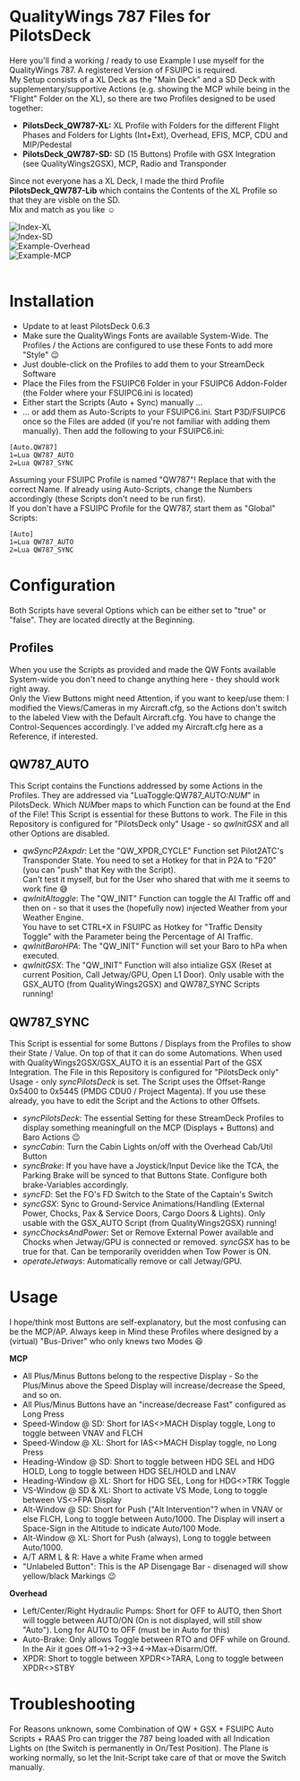 # QualityWings 787 Files for PilotsDeck
Here you'll find a working / ready to use Example I use myself for the QualityWings 787. A registered Version of FSUIPC is required.<br/>
My Setup consists of a XL Deck as the "Main Deck" and a SD Deck with supplementary/supportive Actions (e.g. showing the MCP while being in the "Flight" Folder on the XL), so there are two Profiles designed to be used together:
- **PilotsDeck_QW787-XL:** XL Profile with Folders for the different Flight Phases and Folders for Lights (Int+Ext), Overhead, EFIS, MCP, CDU and MIP/Pedestal
- **PilotsDeck_QW787-SD:** SD (15 Buttons) Profile with GSX Integration (see QualityWings2GSX), MCP, Radio and Transponder

Since not everyone has a XL Deck, I made the third Profile **PilotsDeck_QW787-Lib** which contains the Contents of the XL Profile so that they are visble on the SD.<br/>
Mix and match as you like :relaxed:<br/>

![Index-XL](../../img/QW_IndexXL.jpg)<br/>
![Index-SD](../../img/QW_IndexSD.jpg)<br/>
![Example-Overhead](../../img/QW_ExampleOverhead.jpg)<br/>
![Example-MCP](../../img/QW_ExampleMCP.jpg)<br/><br/>

# Installation
- Update to at least PilotsDeck 0.6.3
- Make sure the QualityWings Fonts are available System-Wide. The Profiles / the Actions are configured to use these Fonts to add more "Style" :wink:
- Just double-click on the Profiles to add them to your StreamDeck Software
- Place the Files from the FSUIPC6 Folder in your FSUIPC6 Addon-Folder (the Folder where your FSUIPC6.ini is located)
- Either start the Scripts (Auto + Sync) manually ...
- ... or add them as Auto-Scripts to your FSUIPC6.ini. Start P3D/FSUIPC6 once so the Files are added (if you're not familiar with adding them manually). Then add the following to your FSUIPC6.ini:<br/>
```
[Auto.QW787]
1=Lua QW787_AUTO
2=Lua QW787_SYNC
```
Assuming your FSUIPC Profile is named "QW787"! Replace that with the correct Name. If already using Auto-Scripts, change the Numbers accordingly (these Scripts don't need to be run first).<br/>
If you don't have a FSUIPC Profile for the QW787, start them as "Global" Scripts:
```
[Auto]
1=Lua QW787_AUTO
2=Lua QW787_SYNC
```

# Configuration
Both Scripts have several Options which can be either set to "true" or "false". They are located directly at the Beginning.
## Profiles
When you use the Scripts as provided and made the QW Fonts available System-wide you don't need to change anything here - they should work right away.<br/>
Only the View Buttons might need Attention, if you want to keep/use them: I modified the Views/Cameras in my Aircraft.cfg, so the Actions don't switch to the labeled View with the Default Aircraft.cfg. You have to change the Control-Sequences accordingly. I've added my Aircraft.cfg here as a Reference, if interested.

## QW787_AUTO
This Script contains the Functions addressed by some Actions in the Profiles. They are addressed via "LuaToggle:QW787_AUTO:*NUM*" in PilotsDeck. Which *NUM*ber maps to which Function can be found at the End of the File! This Script is essential for these Buttons to work.
The File in this Repository is configured for "PilotsDeck only" Usage - so *qwInitGSX* and all other Options are disabled.
- *qwSyncP2Axpdr*: Let the "QW_XPDR_CYCLE" Function set Pilot2ATC's Transponder State. You need to set a Hotkey for that in P2A to "F20" (you can "push" that Key with the Script).<br/>Can't test it myself, but for the User who shared that with me it seems to work fine :sweat_smile:
- *qwInitAItoggle*: The "QW_INIT" Function can toggle the AI Traffic off and then on - so that it uses the (hopefully now) injected Weather from your Weather Engine.<br/>You have to set CTRL+X in FSUIPC as Hotkey for "Traffic Density Toggle" with the Parameter being the Percentage of AI Traffic.
- *qwInitBaroHPA*: The "QW_INIT" Function will set your Baro to hPa when executed.
- *qwInitGSX*: The "QW_INIT" Function will also intialize GSX (Reset at current Position, Call Jetway/GPU, Open L1 Door). Only usable with the GSX_AUTO (from QualityWings2GSX) and QW787_SYNC Scripts running!

## QW787_SYNC
This Script is essential for some Buttons / Displays from the Profiles to show their State / Value. On top of that it can do some Automations. When used with QualityWings2GSX/GSX_AUTO it is an essential Part of the GSX Integration.
The File in this Repository is configured for "PilotsDeck only" Usage - only *syncPilotsDeck* is set.
The Script uses the Offset-Range 0x5400 to 0x5445 (PMDG CDU0 / Project Magenta). If you use these already, you have to edit the Script and the Actions to other Offsets.
- *syncPilotsDeck*: The essential Setting for these StreamDeck Profiles to display something meaningfull on the MCP (Displays + Buttons) and Baro Actions :wink:
- *syncCabin*: Turn the Cabin Lights on/off with the Overhead Cab/Util Button
- *syncBrake*: If you have have a Joystick/Input Device like the TCA, the Parking Brake will be synced to that Buttons State. Configure both brake-Variables accordingly.
- *syncFD*: Set the FO's FD Switch to the State of the Captain's Switch
- *syncGSX*: Sync to Ground-Service Animations/Handling (External Power, Chocks, Pax & Service Doors, Cargo Doors & Lights). Only usable with the GSX_AUTO Script (from QualityWings2GSX) running!
- *syncChocksAndPower*: Set or Remove External Power available and Chocks when Jetway/GPU is connected or removed. *syncGSX* has to be true for that. Can be temporarily overidden when Tow Power is ON.
- *operateJetways*: Automatically remove or call Jetway/GPU.

# Usage
I hope/think most Buttons are self-explanatory, but the most confusing can be the MCP/AP. Always keep in Mind these Profiles where designed by a (virtual) "Bus-Driver" who only knews two Modes 😆<br/>

**MCP**

- All Plus/Minus Buttons belong to the respective Display - So the Plus/Minus above the Speed Display will increase/decrease the Speed, and so on.<br/>
- All Plus/Minus Buttons have an "increase/decrease Fast" configured as Long Press
- Speed-Window @ SD: Short for IAS<>MACH Display toggle, Long to toggle between VNAV and FLCH
- Speed-Window @ XL: Short for IAS<>MACH Display toggle, no Long Press
- Heading-Window @ SD: Short to toggle between HDG SEL and HDG HOLD, Long to toggle between HDG SEL/HOLD and LNAV
- Heading-Window @ XL: Short for HDG SEL, Long for HDG<>TRK Toggle
- VS-Window @ SD & XL: Short to activate VS Mode, Long to toggle between VS<>FPA Display
- Alt-Window @ SD: Short for Push ("Alt Intervention"? when in VNAV or else FLCH, Long to toggle between Auto/1000. The Display will insert a Space-Sign in the Altitude to indicate Auto/100 Mode.
- Alt-Window @ XL: Short for Push (always), Long to toggle between Auto/1000.
- A/T ARM L & R: Have a white Frame when armed
- "Unlabeled Button": This is the AP Disengage Bar - disenaged will show yellow/black Markings 😉

**Overhead**

- Left/Center/Right Hydraulic Pumps: Short for OFF to AUTO, then Short will toggle between AUTO/ON (On is not displayed, will still show "Auto"). Long for AUTO to OFF (must be in Auto for this)
- Auto-Brake: Only allows Toggle between RTO and OFF while on Ground. In the Air it goes Off->1->2->3->4->Max->Disarm/Off.
- XPDR: Short to toggle between XPDR<>TARA, Long to toggle between XPDR<>STBY
 

# Troubleshooting
For Reasons unknown, some Combination of QW + GSX + FSUIPC Auto Scripts + RAAS Pro can trigger the 787 being loaded with all Indication Lights on (the Switch is permanently in On/Test Position). The Plane is working normally, so let the Init-Script take care of that or move the Switch manually.
